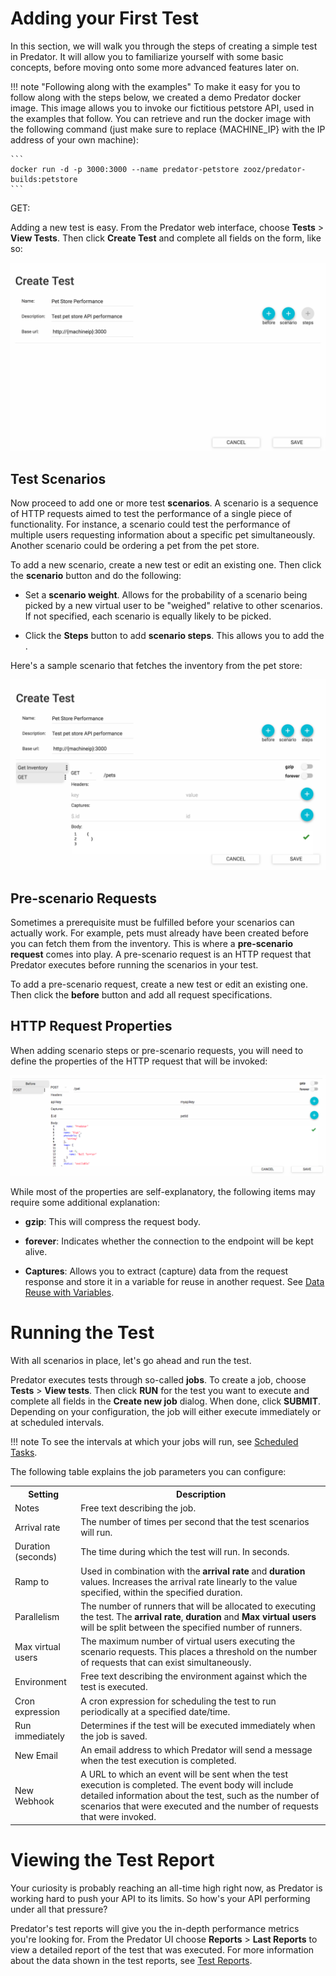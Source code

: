 # Adding your First Test

In this section, we will walk you through the steps of creating a simple test in Predator. It will allow you to familiarize yourself with some basic concepts, before moving onto some more advanced features later on. 

!!! note "Following along with the examples"
    To make it easy for you to follow along with the steps below, we created a demo Predator docker image. This image allows you to invoke our fictitious petstore API, used in the examples that follow. You can retrieve and run the docker image with the following command (just make sure to replace {MACHINE_IP} with the IP address of your own machine):

    ```
    docker run -d -p 3000:3000 --name predator-petstore zooz/predator-builds:petstore    
    ```

<!-- base http://{machineip}:3000 -->

GET:
<!-- base http://{machineip}:3000/pets -->
    
Adding a new test is easy. From the Predator web interface, choose **Tests** > **View Tests**. Then click **Create Test** and complete all fields on the form, like so:


![Screenshot](images/createtest.png)

## Test Scenarios

Now proceed to add one or more test **scenarios**. A scenario is a sequence of HTTP requests aimed to test the performance of a single piece of functionality. For instance, a scenario could test the performance of multiple users requesting information about a specific pet simultaneously. Another scenario could be ordering a pet from the pet store. 

To add a new scenario, create a new test or edit an existing one. Then click the **scenario** button and do the following:

* Set a **scenario weight**. Allows for the probability of a scenario being picked by a new virtual user to be "weighed" relative to other scenarios. If not specified, each scenario is equally likely to be picked.

* Click the **Steps** button to add **scenario steps**. This allows you to add the  .

Here's a sample scenario that fetches the inventory from the pet store:


![Screenshot](images/scenario.png)

## Pre-scenario Requests

Sometimes a prerequisite must be fulfilled before your scenarios can actually work. For example, pets must already have been created before you can fetch them from the inventory. This is where a **pre-scenario request** comes into play. A pre-scenario request is an HTTP request that Predator executes before running the scenarios in your test.

To add a pre-scenario request, create a new test or edit an existing one. Then click the **before** button and add all request specifications. 

## HTTP Request Properties

When adding scenario steps or pre-scenario requests, you will need to define the properties of the HTTP request that will be invoked:

![Screenshot](images/httprequest.png)

While most of the properties are self-explanatory, the following items may require some additional explanation:

* **gzip**: This will compress the request body. 

* **forever**: Indicates whether the connection to the endpoint will be kept alive.

* **Captures**: Allows you to extract (capture) data from the request response and store it in a variable for reuse in another request. See [Data Reuse with Variables](tests.md).


# Running the Test

With all scenarios in place, let's go ahead and run the test.

Predator executes tests through so-called **jobs**. To create a job, choose **Tests** > **View tests**. Then click **RUN** for the test you want to execute and complete all fields in the **Create new job** dialog. When done, click **SUBMIT**. Depending on your configuration, the job will either execute immediately or at scheduled intervals.

!!! note
    To see the intervals at which your jobs will run, see [Scheduled Tasks](schedulesandreports.md#scheduled-tasks).

The following table explains the job parameters you can configure:

<table style="width:100%">
    <tr>
      <th>Setting</th>
      <th>Description</th> 
    </tr>
    <tr>
      <td>Notes</td>
      <td>Free text describing the job.</td> 
    </tr>
    <tr>
      <td>Arrival rate</td>
      <td>The number of times per second that the test scenarios will run.</td> 
    </tr>
    <tr>
      <td>Duration (seconds)</td>
      <td>The time during which the test will run. In seconds.</td> 
    </tr>
    <tr>
      <td>Ramp to</td>
      <td>Used in combination with the <b>arrival rate</b> and <b>duration</b> values. Increases the arrival rate linearly to the value specified, within the specified duration.</td> 
    </tr>
    <tr>
      <td>Parallelism</td>
      <td>The number of runners that will be allocated to executing the test. The <b>arrival rate</b>, <b>duration</b> and <b>Max virtual users</b> will be split between the specified number of runners.</td> 
    </tr>
    <tr>
      <td>Max virtual users</td>
      <td>The maximum number of virtual users executing the scenario requests. This places a threshold on the number of requests that can exist simultaneously.</td> 
    </tr>
    <tr>
      <td>Environment</td>
      <td>Free text describing the environment against which the test is executed.</td> 
    </tr>
    <tr>
      <td>Cron expression</td>
      <td>A cron expression for scheduling the test to run periodically at a specified date/time. </td> 
    </tr>
    <tr>
      <td>Run immediately</td>
      <td>Determines if the test will be executed immediately when the job is saved.</td> 
    </tr>
    <tr>
      <td>New Email</td>
      <td>An email address to which Predator will send a message when the test execution is completed.</td> 
    </tr>
    <tr>
      <td>New Webhook</td>
      <td>A URL to which an event will be sent when the test execution is completed. The event body will include detailed information about the test, such as the number of scenarios that were executed and the number of requests that were invoked. </td> 
    </tr>
  </table>


# Viewing the Test Report

Your curiosity is probably reaching an all-time high right now, as Predator is working hard to push your API to its limits. So how's your API performing under all that pressure?

Predator's test reports will give you the in-depth performance metrics you're looking for. From the Predator UI choose **Reports** > **Last Reports** to view a detailed report of the test that was executed. For more information about the data shown in the test reports, see [Test Reports](schedulesandreports.md#test-reports).

